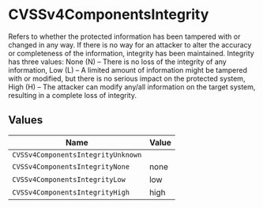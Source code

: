 # CVSSv4ComponentsIntegrity

Refers to whether the protected information has been tampered with or changed in any way. If there is no way for an attacker to alter the accuracy or completeness of the information, integrity has been maintained. Integrity has three values: None (N) – There is no loss of the integrity of any information, Low (L) – A limited amount of information might be tampered with or modified, but there is no serious impact on the protected system, High (H) – The attacker can modify any/all information on the target system, resulting in a complete loss of integrity.


## Values

| Name                               | Value                              |
| ---------------------------------- | ---------------------------------- |
| `CVSSv4ComponentsIntegrityUnknown` |                                    |
| `CVSSv4ComponentsIntegrityNone`    | none                               |
| `CVSSv4ComponentsIntegrityLow`     | low                                |
| `CVSSv4ComponentsIntegrityHigh`    | high                               |